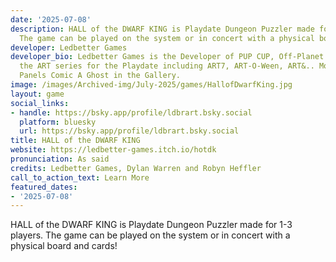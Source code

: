```yaml
---
date: '2025-07-08'
description: HALL of the DWARF KING is Playdate Dungeon Puzzler made for 1-3 players.
  The game can be played on the system or in concert with a physical board and cards!
developer: Ledbetter Games
developer_bio: Ledbetter Games is the Developer of PUP CUP, Off-Planet Dreams and
  the ART series for the Playdate including ART7, ART-O-Ween, ART&.. More and the
  Panels Comic A Ghost in the Gallery.
image: /images/Archived-img/July-2025/games/HallofDwarfKing.jpg
layout: game
social_links:
- handle: https://bsky.app/profile/ldbrart.bsky.social
  platform: bluesky
  url: https://bsky.app/profile/ldbrart.bsky.social
title: HALL of the DWARF KING
website: https://ledbetter-games.itch.io/hotdk
pronunciation: As said
credits: Ledbetter Games, Dylan Warren and Robyn Heffler
call_to_action_text: Learn More
featured_dates:
- '2025-07-08'
---
```



HALL of the DWARF KING is Playdate Dungeon Puzzler made for 1-3 players. The game can be played on the system or in concert with a physical board and cards!
